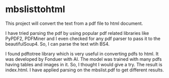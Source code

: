 # mbslisttohtml
This project will convert the text from a pdf file to html document.

I have tried parsing the pdf by using popular pdf related libraries like PyPDF2, PDFMiner and I even checked for any pdf parser to pass it to the beautifulSoup4. So, I can parse the text wtih BS4.

I found pdftotree library which is very useful in converting pdfs to html. It was developed by Fonduer with AI. The model was trained with many pdfs having tables and images in it. So, I thought I would give a try. The result is index.html. I have applied parsing on the mbslist.pdf to get different results.
